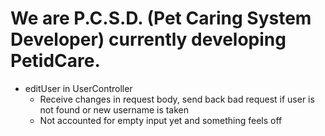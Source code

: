 # We are P.C.S.D. (Pet Caring System Developer) currently developing PetidCare.

- editUser in UserController
    - Receive changes in request body, send back bad request if user is not found or new username is taken 
    - Not accounted for empty input yet and something feels off